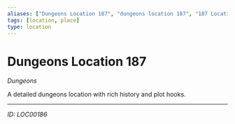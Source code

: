 ```yaml
---
aliases: ["Dungeons Location 187", "dungeons location 187", "187 Location Dungeons"]
tags: [location, place]
type: location
---
```


# Dungeons Location 187

*Dungeons*

A detailed dungeons location with rich history and plot hooks.

---
*ID: LOC00186*
